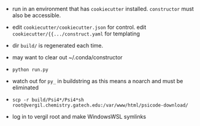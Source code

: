
* run in an environment that has `cookiecutter` installed. `constructor` must also be accessible.

* edit `cookiecutter/cookiecutter.json` for control. edit `cookiecutter/{{.../construct.yaml` for templating

* dir `build/` is regenerated each time.

* may want to clear out ~/.conda/constructor

* `python run.py`

* watch out for `py_` in buildstring as this means a noarch and must be eliminated

* `scp -r build/Psi4*/Psi4*sh root@vergil.chemistry.gatech.edu:/var/www/html/psicode-download/`

* log in to vergil root and make WindowsWSL symlinks

